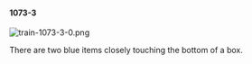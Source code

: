 #### 1073-3
![train-1073-3-0.png](https://github.com/lil-lab/nlvr/raw/master/nlvr/train/images/65/train-1073-3-0.png "train-1073-3-0.png")

There are two blue items closely touching the bottom of a box.